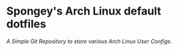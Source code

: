 # Spongey's Arch Linux default dotfiles
###### A Simple Git Repository to store various Arch Linux User Configs.


